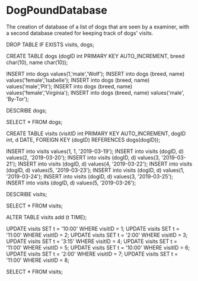 # DogPoundDatabase
The creation of database of a list of dogs that are seen by a examiner, with a second database created for keeping track of dogs' visits.

DROP TABLE IF EXISTS visits, dogs;

CREATE TABLE dogs (dogID int PRIMARY KEY AUTO_INCREMENT, breed char(10), name char(10));

INSERT into dogs values(1,'male','Wolf');
INSERT into dogs (breed, name) values('female','Isabelle');
INSERT into dogs (breed, name) values('male','Pit');
INSERT into dogs (breed, name) values('female','Virginia');
INSERT into dogs (breed, name) values('male', 'By-Tor');

DESCRIBE dogs;

SELECT * FROM dogs;

CREATE TABLE visits (visitID int PRIMARY KEY AUTO_INCREMENT, dogID int, d DATE,  FOREIGN KEY (dogID) REFERENCES dogs(dogID));

INSERT into visits values(1, 1, '2019-03-19');
INSERT into visits (dogID, d) values(2, '2019-03-20');
INSERT into visits (dogID, d) values(3, '2019-03-21');
INSERT into visits (dogID, d) values(4, '2019-03-22');
INSERT into visits (dogID, d) values(5, '2019-03-23');
INSERT into visits (dogID, d) values(1, '2019-03-24');
INSERT into visits (dogID, d) values(3, '2019-03-25');
INSERT into visits (dogID, d) values(5, '2019-03-26');

DESCRIBE visits;

SELECT * FROM visits;

ALTER TABLE visits add (t TIME);

UPDATE visits SET t = '10:00' WHERE visitID = 1;
UPDATE visits SET t = '11:00' WHERE visitID = 2;
UPDATE visits SET t = '2:00' WHERE visitID = 3;
UPDATE visits SET t = '3:15' WHERE visitID = 4;
UPDATE visits SET t = '11:00' WHERE visitID = 5;
UPDATE visits SET t = '10:00' WHERE visitID = 6;
UPDATE visits SET t = '2:00' WHERE visitID = 7;
UPDATE visits SET t = '11:00' WHERE visitID = 8;

SELECT * FROM visits;
